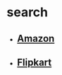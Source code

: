 # search

* ## [Amazon](https://github.com/AffanTheBest/search/blob/main/Amazon.md)
* ## [Flipkart](https://github.com/AffanTheBest/search/blob/main/Flippkart.md)
